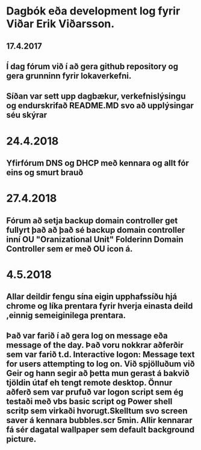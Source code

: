 # Dagbók eða development log fyrir Viðar Erik Viðarsson.

## 17.4.2017
## Í dag fórum við í að gera github repository og gera grunninn fyrir lokaverkefni.
## Síðan var sett upp dagbækur, verkefnislýsingu og endurskrifað README.MD svo að upplýsingar séu skýrar

# 24.4.2018
## Yfirfórum DNS og DHCP með kennara og allt fór eins og smurt brauð

# 27.4.2018 
## Fórum að setja backup domain controller get fullyrt það að það sé backup domain controller inní OU "Oranizational Unit" Folderinn Domain Controller sem er með OU icon á.

# 4.5.2018
## Allar deildir fengu sína eigin upphafssíðu hjá chrome og líka prentara fyrir hverja einasta deild ,einnig semeiginilega prentara.
## Það var farið í að gera log on message eða message of the day. Það voru nokkrar aðferðir sem var farið t.d. Interactive logon: Message text for users attempting to log on. Við spjölluðum við Geir og hann segir að þetta mun gerast á bakvið tjöldin útaf eh tengt remote desktop. Önnur aðferð sem var prufuð var logon script sem ég testaði með vbs basic script og Power shell scritp sem virkaði hvorugt.Skelltum svo screen saver á kennara bubbles.scr 5min. Allir kennarar fá sér dagatal wallpaper sem default background picture.
